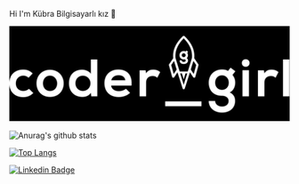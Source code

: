 Hi I'm Kübra Bilgisayarlı kız  👋


<div align="center">
		<img src="https://github.com/KubraTurker/KubraTurker/blob/master/codergirl-white-1.png">
</div>


![Anurag's github stats](https://github-readme-stats.vercel.app/api?username=KubraTurker&show_icons=true&theme=synthwave)


[![Top Langs](https://github-readme-stats.vercel.app/api/top-langs/?username=KubraTurker&show_icons=true&theme=synthwave)](https://github.com/anuraghazra/github-readme-stats)


[![Linkedin Badge](https://img.shields.io/badge/kubraturker-follow%20on%20linkedin-blue?style=for-the-badge&logo=linkedin)](https://www.linkedin.com/in/kubraturker/)


